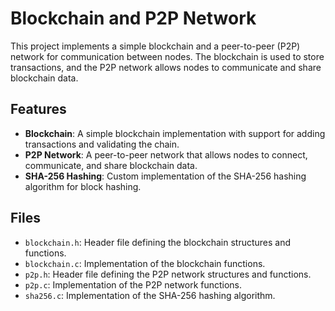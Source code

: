 # Blockchain and P2P Network

This project implements a simple blockchain and a peer-to-peer (P2P) network for communication between nodes. The blockchain is used to store transactions, and the P2P network allows nodes to communicate and share blockchain data.

## Features

- **Blockchain**: A simple blockchain implementation with support for adding transactions and validating the chain.
- **P2P Network**: A peer-to-peer network that allows nodes to connect, communicate, and share blockchain data.
- **SHA-256 Hashing**: Custom implementation of the SHA-256 hashing algorithm for block hashing.

## Files

- `blockchain.h`: Header file defining the blockchain structures and functions.
- `blockchain.c`: Implementation of the blockchain functions.
- `p2p.h`: Header file defining the P2P network structures and functions.
- `p2p.c`: Implementation of the P2P network functions.
- `sha256.c`: Implementation of the SHA-256 hashing algorithm.